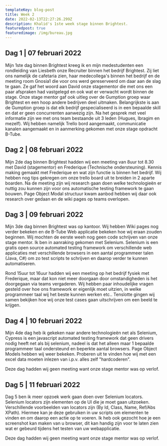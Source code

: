 ```yaml
---
templateKey: blog-post
title: Week 2
date: 2022-02-13T22:27:26.299Z
description: Khalid's 1ste week stage binnen Brightest.
featuredpost: true
featuredimage: /img/bureau.jpg
---
```

## Dag 1 | 07 februari 2022

Mijn 1ste dag binnen Brightest kreeg ik en mijn medestudenten een rondleiding van Liesbeth onze Recruiter binnen het bedrijf Brightest. Zij liet ons namelijk de cafetaria zien, haar medecollega's binnen het bedrijf en de meeting room Gnosia1 die voor ons werd gereserveerd om daar aan de slag te gaan. Ze gaf het woord aan David onze stagementor die met ons een paar afspraken had vastgelegd en ook wat er verwacht wordt binnen de stage. Onze stage mentor gaf ook uitleg over de Gumption groep waar Brightest en een hoop andere bedrijven deel uitmaken. Belangrijkste is aan de Gumption groep is dat elk bedrijf gespecialiseerd is in een bepaalde skill en dat er geen concurrenten aanwezig zijn. Na het gesprek met veel informatie zijn we met ons team bestaande uit 3 leden (Hugues, Ibragim en mezelf). Wij hebben namelijk Trello bord aangemaakt, communicatie kanalen aangemaakt en in aanmerking gekomen met onze stage opdracht B-Tube.

## Dag 2 | 08 februari 2022

Mijn 2de dag binnen Brightest hadden wij een meeting van 8uur tot 8.30 met David (stagementor) en Frederique (Technische ondersteuning). Kennis making gemaakt met Frederique en wat zijn functie is binnen het bedrijf. Wij hebben nog tips gekregen om onze trello board uit te breiden in 2 aparte boarden. Na de meeting zijn wij research gaan doen welke technologieën er nuttig zou kunnen zijn voor ons automatische testing framework te gaan bouwen. Page Object Modal structuur kwam aanbod hebben wij daar ook research over gedaan en de wiki pages op teams overlopen. 

## Dag 3 | 09 februari 2022

Mijn 3de dag binnen Brightest was op kantoor. Wij hebben Wiki pages nog verder bekeken en de B-Tube Web applicatie bekeken hoe wij eraan zouden beginnen. Wij mochten de eerste weeh nog geen code schrijven van onze stage mentor. Ik ben in aanraking gekomen met Selenium. Selenium is een gratis open source automated testing framework om verschillende web applicaties met verschillende browsers in een aantal programmeer talen (Java, C#) om zo test scripts te schrijven en daarop verder te kunnen automatiseren.

Rond 15uur tot 16uur hadden wij een meeting op het bedrijf fysiek met Frederique, maar dat kon niet meer doorgaan door omstandigheden is het doorgegaan via teams vergaderen. Wij hebben paar inhoudelijke vragen gesteld over hoe ons framework er eigenlijk moet uitzien, in welke programmeer taal wij het beste kunnen werken etc.. Tenslotte gingen wij samen bekijken hoe wij onze test cases gaan uitschrijven om een beeld te krijgen. 

## Dag 4 | 10 februari 2022

Mijn 4de dag heb ik gekeken naar andere technologieën net als Selenium, Cypress is een javascript automated testing framework dat geen drivers nodig heeft net als bij selenium, nadeel is dat het alleen maar 1 bepaalde programmeer taal ondersteund en beperkte aantal browsers. Page Object Models hebben wij weer bekeken. Proberen uit te vinden hoe wij met een excel data moeten inlezen van i.p.v. alles zelf "hardcoderen".

Deze dag hadden wij geen meeting want onze stage mentor was op verlof.



## Dag 5 | 11 februari 2022

Dag 5 ben ik meer opzoek werk gaan doen over Selenium locators. Selenium locators zijn elementen op de UI die je moet gaan uitzoeken. Verschillende voorbeelden van locators zijn (By Id, Class, Name, Ref/Abs XPath). Hiermee kan je deze gebruiken in uw scripts om elementen te vinden en om daarop een actie op te voeren. Ik heb ook gezocht hoe je een screenshot kan maken van u browser, dit kan handig zijn voor te laten zien wat er gebeurd tijdens het testen van uw webapplicatie.

Deze dag hadden wij geen meeting want onze stage mentor was op verlof.